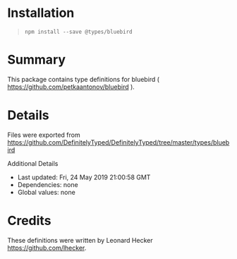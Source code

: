 # Installation
> `npm install --save @types/bluebird`

# Summary
This package contains type definitions for bluebird ( https://github.com/petkaantonov/bluebird ).

# Details
Files were exported from https://github.com/DefinitelyTyped/DefinitelyTyped/tree/master/types/bluebird

Additional Details
 * Last updated: Fri, 24 May 2019 21:00:58 GMT
 * Dependencies: none
 * Global values: none

# Credits
These definitions were written by Leonard Hecker <https://github.com/lhecker>.
